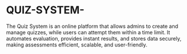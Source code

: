 # QUIZ-SYSTEM-
The Quiz System is an online platform that allows admins to create and manage quizzes, while users can attempt them within a time limit. It automates evaluation, provides instant results, and stores data securely, making assessments efficient, scalable, and user-friendly.
